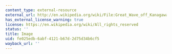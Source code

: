 ```yaml
---
content_type: external-resource
external_url: http://en.wikipedia.org/wiki/File:Great_Wave_off_Kanagawa2.jpg
has_external_license_warning: true
license: https://en.wikipedia.org/wiki/All_rights_reserved
status: ''
title: Image
uid: fe025edb-6abf-4121-b67d-2d75d34b6cf5
wayback_url: ''
---
```

